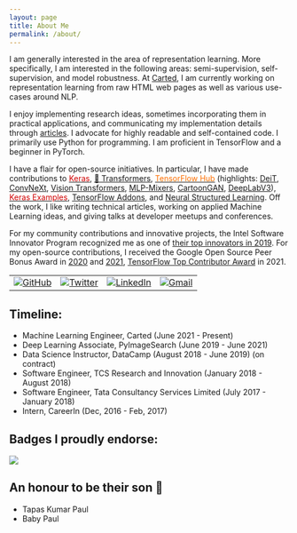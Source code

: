 ```yaml
---
layout: page
title: About Me
permalink: /about/
---
```

I am generally interested in the area of representation learning. More specifically, I am interested in the following areas: semi-supervision, self-supervision, and model robustness. At [Carted](https://www.carted.com/), I am currently working on representation learning from raw HTML web pages as well as various use-cases around NLP.

 I enjoy implementing research ideas, sometimes incorporating them in practical applications, and communicating my implementation details through [articles](https://sayak.dev/authoring/). I advocate for highly readable and self-contained code. I primarily use Python for programming. I am proficient in TensorFlow and a beginner in PyTorch. 

I have a flair for open-source initiatives. In particular, I have made contributions to <a href="https://github.com/keras-team/keras/commits?author=sayakpaul"><font color="#d00000">Keras</font></a>, [🤗 Transformers](https://github.com/huggingface/transformers/commits?author=sayakpaul), <a href="https://tfhub.dev/s?publisher=sayakpaul"><font color="#FF6F00">TensorFlow Hub</font></a> (highlights: [DeiT](https://tfhub.dev/sayakpaul/collections/deit/1), [ConvNeXt](https://tfhub.dev/sayakpaul/collections/convnext/1), [Vision Transformers](https://tfhub.dev/sayakpaul/collections/vision_transformer/1), [MLP-Mixers](https://tfhub.dev/sayakpaul/collections/mlp-mixer/1), [CartoonGAN](https://tfhub.dev/sayakpaul/lite-model/cartoongan/dr/1), [DeepLabV3](https://tfhub.dev/s?publisher=sayakpaul&q=deeplab)), <a href="https://github.com/keras-team/keras-io/commits?author=sayakpaul"><font color="#d00000">Keras Examples</font></a>, [TensorFlow Addons](https://git.io/JuUOr), and [Neural Structured Learning](https://git.io/JuUOd). Off the work, I like writing technical articles, working on applied Machine Learning ideas, and giving talks at developer meetups and conferences.

For my community contributions and innovative projects, the Intel Software Innovator Program recognized me as one of [their top innovators in 2019](https://www.dropbox.com/s/mzsy1q8jgkwj6cj/Intel_Top_Innovator_2019.jpg?dl=0). For my open-source contributions, I received the Google Open Source Peer Bonus Award in [2020](https://opensource.googleblog.com/2020/10/announcing-latest-google-open-source.html) and [2021](https://opensource.googleblog.com/2021/09/announcing-latest-open-source-peer-bonus-winners.html), [TensorFlow Top Contributor Award](https://blog.tensorflow.org/2021/11/2021-TF-Contributor-Awardees.html?linkId=8010214) in 2021.

<table>
  <tr>
    <td><a href="https://github.com/sayakpaul"><img src="https://img.shields.io/github/followers/sayakpaul.svg?label=GitHub&style=social" alt="GitHub"></a></td>
    <td><a href="https://twitter.com/RisingSayak"><img src="https://img.shields.io/twitter/follow/RisingSayak?label=Twitter&style=social" alt="Twitter"></a></td>
    <td><a href="https://www.linkedin.com/in/sayak-paul"><img src="https://img.shields.io/badge/LinkedIn--_.svg?style=social&logo=linkedin" alt="LinkedIn"></a></td>
    <td><a href="mailto:spsayakpaul@gmail.com"><img src="https://img.shields.io/badge/Gmail--_.svg?style=social&logo=gmail" alt="Gmail"></a></td>
  </tr>
</table>

## Timeline:

- Machine Learning Engineer, Carted (June 2021 - Present)
- Deep Learning Associate, PyImageSearch (June 2019 - June 2021)
- Data Science Instructor, DataCamp (August 2018 - June 2019) (on contract)
- Software Engineer, TCS Research and Innovation (January 2018 - August 2018)
- Software Engineer, Tata Consultancy Services Limited (July 2017 - January 2018)
- Intern, CareerIn (Dec, 2016 - Feb, 2017) 

## Badges I proudly endorse:

![]({{site.baseurl}}/images/badges.png)

## An honour to be their son 🙂

- Tapas Kumar Paul
- Baby Paul
